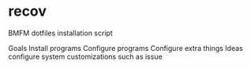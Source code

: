 # recov
BMFM dotfiles installation script

Goals
  Install programs
  Configure programs
  Configure extra things
Ideas
  configure system customizations such as issue
